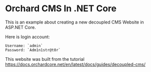 # Orchard CMS In .NET Core

This is an example about creating a new decoupled CMS Website in ASP.NET Core.

Here is login account:

    Username: `admin`
    Password: `Adm1n1str@t0r`

This website was built from the tutorial <https://docs.orchardcore.net/en/latest/docs/guides/decoupled-cms/>
